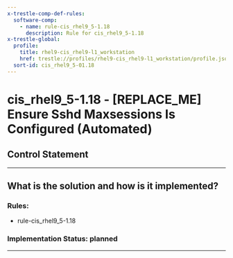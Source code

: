```yaml
---
x-trestle-comp-def-rules:
  software-comp:
    - name: rule-cis_rhel9_5-1.18
      description: Rule for cis_rhel9_5-1.18
x-trestle-global:
  profile:
    title: rhel9-cis_rhel9-l1_workstation
    href: trestle://profiles/rhel9-cis_rhel9-l1_workstation/profile.json
  sort-id: cis_rhel9_5-01.18
---
```


# cis_rhel9_5-1.18 - \[REPLACE_ME\] Ensure Sshd Maxsessions Is Configured (Automated)

## Control Statement

______________________________________________________________________

## What is the solution and how is it implemented?

<!-- For implementation status enter one of: implemented, partial, planned, alternative, not-applicable -->

<!-- Note that the list of rules under ### Rules: is read-only and changes will not be captured after assembly to JSON -->

<!-- Add control implementation description here for control: cis_rhel9_5-1.18 -->

### Rules:

  - rule-cis_rhel9_5-1.18

### Implementation Status: planned

______________________________________________________________________
